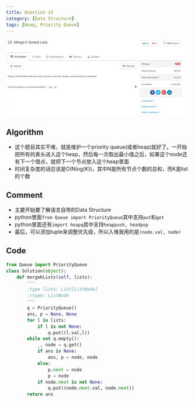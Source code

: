 ```yaml
---
title: Question 23
category: [Data Structure]
tags: [Heap, Priority Queue]
---
```


![Description](../Assets/Figure/question23.png)

## Algorithm

- 这个题目其实不难，就是维护一个priority queue(或者heap)就好了。一开始把所有的表头进入这个heap，然后每一次取出最小值之后，如果这个node还有下一个借点，就把下一个节点放入这个heap里面
- 时间复杂度的话应该是O(Nlog(K))，其中N是所有节点个数的总和，而K是list的个数

## Comment

- 主要开始要了解语言自带的Data Structure
- python里面`from Queue import PriorityQueue`其中支持`put`和`get`
- python里面还有`import heapq`其中支持`heappush, headpop`
- 最后，可以添加tuple来调整优先级，所以入堆我用的是`(node.val, node)`

## Code


```python
from Queue import PriorityQueue
class Solution(object):
    def mergeKLists(self, lists):
        """
        :type lists: List[ListNode]
        :rtype: ListNode
        """
        q = PriorityQueue()
        ans, p = None, None
        for l in lists:
            if l is not None:
                q.put((l.val,l))
        while not q.empty():
            _, node = q.get()
            if ans is None:
                ans, p = node, node
            else:
                p.next = node
                p = node
            if node.next is not None:
                q.put((node.next.val, node.next))
        return ans
```

